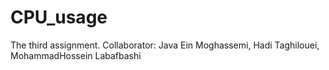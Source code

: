 # CPU_usage
The third assignment.
Collaborator:
  Java Ein Moghassemi, 
  Hadi Taghilouei, 
  MohammadHossein Labafbashi
